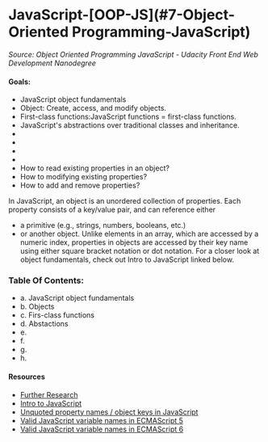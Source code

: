 # JavaScript-[OOP-JS](#7-Object-Oriented Programming-JavaScript)
_Source: Object Oriented Programming JavaScript - Udacity Front End Web Development Nanodegree_

#### Goals:
- JavaScript object fundamentals
- Object: Create, access, and modify objects.
- First-class functions:JavaScript functions = first-class functions.
- JavaScript's abstractions over traditional classes and inheritance.
- 
- 
- 
- 
- How to read existing properties in an object? 
- How to modifying existing properties?
- How to add and remove properties?


In JavaScript, an object is an unordered collection of properties. 
Each property consists of a key/value pair, 
and can reference either 
- a primitive (e.g., strings, numbers, booleans, etc.) 
- or another object. 
Unlike elements in an array, which are accessed by a numeric index, properties in objects are accessed by their key name using either square bracket notation or dot notation. For a closer look at object fundamentals, check out Intro to JavaScript linked below.

### Table Of Contents:
- a. JavaScript object fundamentals
- b. Objects
- c. Firs-class functions
- d. Abstactions
- e. 
- f. 
- g. 
- h. 

#### Resources 
- [Further Research]()
- [Intro to JavaScript]()
- [Unquoted property names / object keys in JavaScript]()
- [Valid JavaScript variable names in ECMAScript 5]()
- [Valid JavaScript variable names in ECMAScript 6]()
